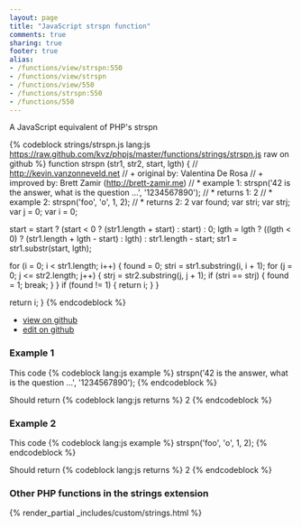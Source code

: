 ```yaml
---
layout: page
title: "JavaScript strspn function"
comments: true
sharing: true
footer: true
alias:
- /functions/view/strspn:550
- /functions/view/strspn
- /functions/view/550
- /functions/strspn:550
- /functions/550
---
```

<!-- Generated by Rakefile:build -->
A JavaScript equivalent of PHP's strspn

{% codeblock strings/strspn.js lang:js https://raw.github.com/kvz/phpjs/master/functions/strings/strspn.js raw on github %}
function strspn (str1, str2, start, lgth) {
  // http://kevin.vanzonneveld.net
  // +   original by: Valentina De Rosa
  // +   improved by: Brett Zamir (http://brett-zamir.me)
  // *     example 1: strspn('42 is the answer, what is the question ...', '1234567890');
  // *     returns 1: 2
  // *     example 2: strspn('foo', 'o', 1, 2);
  // *     returns 2: 2
  var found;
  var stri;
  var strj;
  var j = 0;
  var i = 0;

  start = start ? (start < 0 ? (str1.length + start) : start) : 0;
  lgth = lgth ? ((lgth < 0) ? (str1.length + lgth - start) : lgth) : str1.length - start;
  str1 = str1.substr(start, lgth);

  for (i = 0; i < str1.length; i++) {
    found = 0;
    stri = str1.substring(i, i + 1);
    for (j = 0; j <= str2.length; j++) {
      strj = str2.substring(j, j + 1);
      if (stri == strj) {
        found = 1;
        break;
      }
    }
    if (found != 1) {
      return i;
    }
  }

  return i;
}
{% endcodeblock %}

 - [view on github](https://github.com/kvz/phpjs/blob/master/functions/strings/strspn.js)
 - [edit on github](https://github.com/kvz/phpjs/edit/master/functions/strings/strspn.js)

### Example 1
This code
{% codeblock lang:js example %}
strspn('42 is the answer, what is the question ...', '1234567890');
{% endcodeblock %}

Should return
{% codeblock lang:js returns %}
2
{% endcodeblock %}

### Example 2
This code
{% codeblock lang:js example %}
strspn('foo', 'o', 1, 2);
{% endcodeblock %}

Should return
{% codeblock lang:js returns %}
2
{% endcodeblock %}


### Other PHP functions in the strings extension
{% render_partial _includes/custom/strings.html %}
